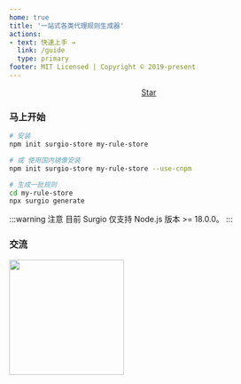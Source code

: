 ```yaml
---
home: true
title: '一站式各类代理规则生成器'
actions:
- text: 快速上手 →
  link: /guide
  type: primary
footer: MIT Licensed | Copyright © 2019-present
---
```

<p style="text-align: center">
  <a class="github-button" href="https://github.com/geekdada/surgio" data-icon="octicon-star" data-size="large" data-show-count="true" aria-label="Star geekdada/surgio on GitHub">Star</a>
</p>

### 马上开始

```bash
# 安装
npm init surgio-store my-rule-store

# 或 使用国内镜像安装
npm init surgio-store my-rule-store --use-cnpm

# 生成一批规则
cd my-rule-store
npx surgio generate
```

:::warning 注意
目前 Surgio 仅支持 Node.js 版本 >= 18.0.0。
:::

### 交流

[<img width="207" src="https://surgio.js.org/join-telegram.png">](https://t.me/surgiotg)
